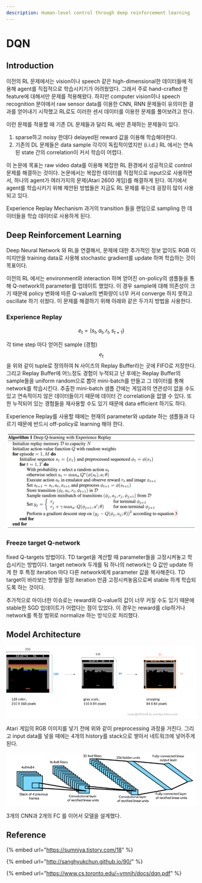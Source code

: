 ```yaml
---
description: Human-level control through deep reinforcement learning
---
```


# DQN

## Introduction

이전의 RL 문제에서는 vision이나 speech 같은 high-dimensional한 데이터들에 적용해 agent를 직접적으로 학습시키기가 어려웠었다. 그래서 주로 hand-crafted 한 feature에 대해서만 문제를 적용해왔다. 하지만 computer vision이나 speech recognition 분야에서 raw sensor data를 이용한 CNN, RNN 문제들이 유의미한 결과를 얻어내기 시작했고 RL로도 이러한 센서 데이터를 이용한 문제를 풀어보려고 한다.

이런 문제를 적용할 때 기존 DL 문제들과 달리 RL 에만 존재하는 문제들이 있다.

1. sparse하고 noisy 한데다 delayed된 reward 값을 이용해 학습해야한다. 
2. 기존의 DL 문제들은 data sample 각각이 독립적이였지만 \(i.i.d.\) RL 에서는 연속된 state 간의 correlation이 커서 학습이 어렵다.

이 논문에 목표는 raw video data를 이용해 복잡한 RL 환경에서 성공적으로 control 문제를 해결하는 것이다. 논문에서는 복잡한 데이터를 직접적으로 input으로 사용하면서, 하나의 agent가 여러가지의 문제\(Atari 2600 게임\)를 해결하게 된다. 여기에서 agent를 학습시키기 위해 제안된 방법들은 지금도 RL 문제를 푸는데 굉장히 많이 사용되고 있다.  

Experience Replay Mechanism 과거의 transition 들을 랜덤으로 sampling 한 데이터들을 학습 데이터로 사용하게 된다.

## Deep Reinforcement Learning

Deep Neural Network 와 RL을 연결해서, 문제에 대한 추가적인 정보 없이도 RGB 이미지만을 training data로 사용해 stochastic gradient를 update 하며 학습하는 것이 목표이다. 

이전의 RL 에서는 environment와 interaction 하며 얻어진 on-policy의 샘플들을 통해 Q-network의 parameter를 업데이트 했었다. 이 경우 sample에 대해 의존성이 크기 때문에 policy 변화에 따른 Q-value의 변화량이 너무 커서 converge 하지 못하고 oscillate 하기 쉬웠다. 이 문제를 해결하기 위해 아래와 같은 두가지 방법을 사용한다.

### Experience Replay

$$e_t = (s_t, a_t, r_t, s_{t+1})$$

각 time step 마다 얻어진 sample \(경험\) $$e_t$$을 위와 같이 tuple로 정의하여 N 사이즈의 Replay Buffer라는 곳에 FIFO로 저장한다. 그리고 Replay Buffer에 어느정도 경험이 누적되고 난 후에는 Replay Buffer의 sample들을 uniform random으로 뽑아 mini-batch를 만들고 그 데이터를 통해 network를 학습시킨다. 추출한 mini-batch 샘플 간에는 게임과의 연관성이 없을 수도 있고 연속적이지 않은 데이터들이기 때문에 데이터 간 correlation을 없앨 수 있다. 또한 누적되어 있는 경험들을 재사용할 수도 있기 때문에 data efficient 하기도 하다. 

Experience Replay를 사용할 때에는 현재의 parameter와 update 하는 샘플들과 다르기 때문에 반드시 off-policy로 learning 해야 한다.

![pseudo code](../../.gitbook/assets/image%20%28448%29.png)

### Freeze target Q-network

fixed Q-targets 방법이다. TD target을 계산할 때 parameter들을 고정시켜놓고 학습시키는 방법이다. target network 두개를 둬 하나의 network는 Q 값만 update 하게 한 후 특정 iteration 마다 다른 network에게 parameter 값을 복사해준다. TD target이 바라보는 방향을 일정 iteration 만큼 고정시켜놓음으로써 stable 하게 학습되도록 하는 것이다.



추가적으로 마이너한 이슈로는 reward와 Q-value의 값이 너무 커질 수도 있기 때문에 stable한 SGD 업데이트가 어렵다는 점이 있었다. 이 경우는 reward를 clip하거나 network를 특정 범위로 normalize 하는 방식으로 처리했다. 

## Model Architecture

![Pre-processing](../../.gitbook/assets/image%20%28449%29.png)

Atari 게임의 RGB 이미지를 넣기 전에 위와 같이 preprocessing 과정을 거친다. 그리고 input data를 넣을 때에는 4개의 history를 stack으로 쌓아서 네트워크에 넣어주게 된다. 

![Model Architecture](../../.gitbook/assets/image%20%28447%29.png)

3개의 CNN과 2개의 FC 를 이어서 모델을 설계했다.

## Reference

{% embed url="https://sumniya.tistory.com/18" %}

{% embed url="http://sanghyukchun.github.io/90/" %}

{% embed url="https://www.cs.toronto.edu/~vmnih/docs/dqn.pdf" %}



